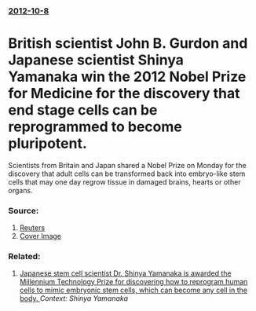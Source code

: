 ### [2012-10-8](/news/2012/10/8/index.md)

# British scientist John B. Gurdon and Japanese scientist Shinya Yamanaka win the 2012 Nobel Prize for Medicine for the discovery that end stage cells can be reprogrammed to become pluripotent. 

Scientists from Britain and Japan shared a Nobel Prize on Monday for the discovery that adult cells can be transformed back into embryo-like stem cells that may one day regrow tissue in damaged brains, hearts or other organs.


### Source:

1. [Reuters](http://www.reuters.com/article/2012/10/08/us-nobel-medicine-idUSBRE8970AB20121008)
1. [Cover Image](http://s1.reutersmedia.net/resources/r/?m=02&d=20121008&t=2&i=661248410&w=&fh=545px&fw=&ll=&pl=&sq=&r=CBRE8970Y8900)

### Related:

1. [Japanese stem cell scientist Dr. Shinya Yamanaka is awarded the Millennium Technology Prize for discovering how to reprogram human cells to mimic embryonic stem cells, which can become any cell in the body. ](/news/2012/06/13/japanese-stem-cell-scientist-dr-shinya-yamanaka-is-awarded-the-millennium-technology-prize-for-discovering-how-to-reprogram-human-cells-to.md) _Context: Shinya Yamanaka_
